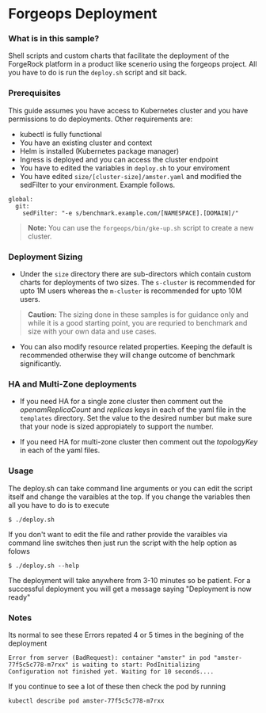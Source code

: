# Forgeops Deployment

### What is in this sample?
Shell scripts and custom charts that facilitate the deployment of the ForgeRock platform in a product like scenerio using the forgeops project.  All you have to do is run the ```deploy.sh``` script and sit back.  

### Prerequisites
This guide assumes you have access to Kubernetes cluster and you have permissions to do deployments. 
Other requirements are:
 - kubectl is fully functional
 - You have an existing cluster and context
 - Helm is installed (Kubernetes package manager)
 - Ingress is deployed and you can access the cluster endpoint
 - You have to edited the variables in `deploy.sh` to your enviroment
 - You have edited  `size/[cluster-size]/amster.yaml` and modified the sedFilter to your environment. Example follows. 
 
```
global:
  git:
    sedFilter: "-e s/benchmark.example.com/[NAMESPACE].[DOMAIN]/"
```

> **Note:** You can use the `forgeops/bin/gke-up.sh` script to create a new cluster.  
  
### Deployment Sizing

- Under the `size` directory there are sub-directors which contain custom charts for deployments of two sizes.  The `s-cluster` is recommended for upto 1M users whereas the `m-cluster` is recommended for upto 10M users. 

> **Caution:** The sizing done in these samples is for guidance only and while it is a good starting point, you are requried to benchmark and size with your own data and use cases.


- You can also modify resource related properties.  Keeping the default is
recommended otherwise they will change outcome of benchmark significantly.

### HA and Multi-Zone deployments
- If you need HA for a single zone cluster then comment out the *openamReplicaCount* and *replicas* keys in each of the yaml file in the `templates` directory.  Set the value to the desired number but make sure that your node is sized appropiately to support the number.

- If you need HA for multi-zone cluster then comment out the *topologyKey* in each of the yaml files. 

### Usage

The deploy.sh can take command line arguments or you can edit the script itself and change the varaibles at the top.  If you change the variables then all you have to do is to execute 
```
$ ./deploy.sh
```
If you don't want to edit the file and rather provide the varaibles via command line switches then just run the script with the help option as folows
```
$ ./deploy.sh --help
```

The deployment will take anywhere from 3-10 minutes so be patient. For a successful deployment you will get a message saying "Deployment is now ready"

### Notes
Its normal to see these Errors repated 4 or 5 times in the begining of the deployment
```
Error from server (BadRequest): container "amster" in pod "amster-77f5c5c778-m7rxx" is waiting to start: PodInitializing
Configuration not finished yet. Waiting for 10 seconds....
```
If you continue to see a lot of these then check the pod by running
```
kubectl describe pod amster-77f5c5c778-m7rxx
```
